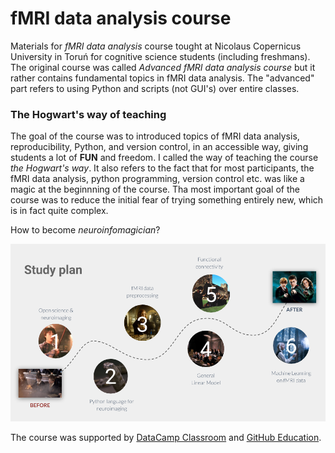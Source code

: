 # fMRI data analysis course

Materials for *fMRI data analysis* course tought at Nicolaus Copernicus University in Toruń
for cognitive science students (including freshmans). The original course was called 
*Advanced fMRI data analysis course* but it rather contains fundamental topics in fMRI 
data analysis. The "advanced" part refers to using Python and scripts (not GUI's) 
over entire classes.

### The Hogwart's way of teaching
The goal of the course was to introduced topics of fMRI data analysis, reproducibility, 
Python, and version control, in an accessible way, giving students a lot of **FUN**  and 
freedom. I called the way of teaching the course *the Hogwart's way*.
It also refers to the fact that for most participants, the fMRI data analysis, 
python programming, version control etc. was like a magic at the beginnning of the course. 
Tha most important goal of the course was to reduce the initial fear of trying something 
entirely new, which is in fact quite complex.

How to become *neuroinfomagician*?

![](images/fMRIDA_study_plan.png)

The course was supported by [DataCamp Classroom](datacamp.com/groups/education) and 
[GitHub Education](https://education.github.com/). 